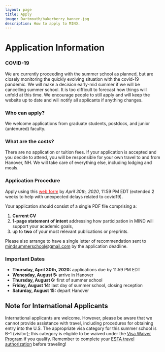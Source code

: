 ```yaml
---
layout: page
title: Apply
image: Dartmouth/bakerberry_banner.jpg
description: How to apply to MIND.
---
```


# Application Information

### COVID-19
We are currently proceeding with the summer school as planned, but are closely monitoring the quickly evolving situation with the covid-19 pandemic. We will make a decision early-mid summer if we will be cancelling summer school. It is too difficult to forecast how things will unfold at this time. We encourage people to still apply and will keep the website up to date and will notify all applicants if anything changes.

### Who can apply?
We welcome applications from graduate students, postdocs, and junior (untenured) faculty.

### What are the costs?
There are no application or tuition fees. If your application is accepted and you decide to attend, you will be responsible for your own travel to and from Hanover, NH. We will take care of everything else, including lodging and meals.

### Application Procedure
Apply using this <a href=https://forms.gle/aBEAuJ8s2frXAVXG9><font color="red">web form</font></a> by *April 30th, 2020*, 11:59 PM EDT (extended 2 weeks to help with unexpected delays related to covid19).

Your application should consist of a single PDF file comprising a:

1. **Current CV**
2. **1-page statement of intent** addressing how participation in MIND will support your academic goals,
3. up to **two** of your most relevant publications or preprints.

Please also arrange to have a single letter of recommendation sent to [mindsummerschool@gmail.com](mailto:mindsummerschool@gmail.com) by the application deadline.

### Important Dates

* **Thursday, April 30th, 2020:** applications due by 11:59 PM EDT
* **Wenesday, August 5:** arrive in Hanover
* **Thursday, August 6:**  first of summer school
* **Friday, August 14:**  last day of summer school, closing reception
* **Saturday, August 15:** depart Hanover


## Note for International Applicants
International applicants are welcome. However, please be aware that we cannot provide assistance with travel, including procedures for obtaining entry into the U.S. The appropriate visa category for this summer school is B-1 (visitor); this category is eligible to be waived under the [Visa Waiver Program](https://travel.state.gov/content/visas/en/visit/visa-waiver-program.html) if you qualify. Remember to complete your [ESTA travel authorization](https://esta.cbp.dhs.gov/esta/) before traveling!
